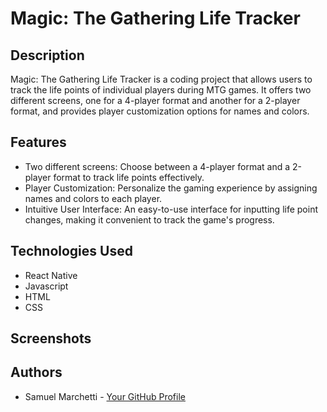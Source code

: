 # Magic: The Gathering Life Tracker

## Description

Magic: The Gathering Life Tracker is a coding project that allows users to track the life points of individual players during MTG games. It offers two different screens, one for a 4-player format and another for a 2-player format, and provides player customization options for names and colors.

## Features

- Two different screens: Choose between a 4-player format and a 2-player format to track life points effectively.
- Player Customization: Personalize the gaming experience by assigning names and colors to each player.
- Intuitive User Interface: An easy-to-use interface for inputting life point changes, making it convenient to track the game's progress.

## Technologies Used

- React Native
- Javascript
- HTML
- CSS

## Screenshots



## Authors

- Samuel Marchetti - [Your GitHub Profile](https://github.com/your-username)
